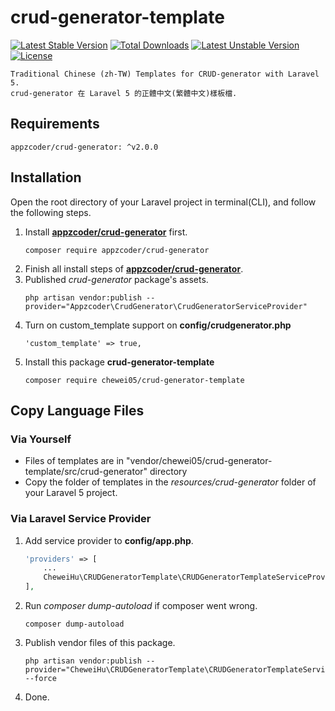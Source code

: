 # crud-generator-template

[![Latest Stable Version](https://poser.pugx.org/chewei05/crud-generator-template/v/stable)](https://packagist.org/packages/chewei05/crud-generator-template)
[![Total Downloads](https://poser.pugx.org/chewei05/crud-generator-template/downloads)](https://packagist.org/packages/chewei05/crud-generator-template)
[![Latest Unstable Version](https://poser.pugx.org/chewei05/crud-generator-template/v/unstable)](https://packagist.org/packages/chewei05/crud-generator-template)
[![License](https://poser.pugx.org/chewei05/crud-generator-template/license)](https://packagist.org/packages/chewei05/crud-generator-template)

    Traditional Chinese (zh-TW) Templates for CRUD-generator with Laravel 5.
    crud-generator 在 Laravel 5 的正體中文(繁體中文)樣板檔.

## Requirements
    appzcoder/crud-generator: ^v2.0.0

## Installation
Open the root directory of your Laravel project in terminal(CLI), and follow the following steps.

1. Install [**appzcoder/crud-generator**](https://github.com/appzcoder/crud-generator) first.
    ```
    composer require appzcoder/crud-generator
    ```
2. Finish all install steps of [**appzcoder/crud-generator**](https://github.com/appzcoder/crud-generator).
3. Published *crud-generator* package's assets.
    ```
    php artisan vendor:publish --provider="Appzcoder\CrudGenerator\CrudGeneratorServiceProvider"
    ```
4. Turn on custom_template support on **config/crudgenerator.php**
    ```
    'custom_template' => true,
    ```
5. Install this package **crud-generator-template**
    ```
    composer require chewei05/crud-generator-template
    ```
## Copy Language Files

### Via Yourself
* Files of templates are in "vendor/chewei05/crud-generator-template/src/crud-generator" directory
* Copy the folder of templates in the *resources/crud-generator* folder of your Laravel 5 project.

### Via Laravel Service Provider

1. Add service provider to **config/app.php**.
    ```php
    'providers' => [
        ...
        CheweiHu\CRUDGeneratorTemplate\CRUDGeneratorTemplateServiceProvider::class,
    ],
    ```
2. Run *composer dump-autoload* if composer went wrong.
    ```
    composer dump-autoload
    ```
3. Publish vendor files of this package.
    ```
    php artisan vendor:publish --provider="CheweiHu\CRUDGeneratorTemplate\CRUDGeneratorTemplateServiceProvider" --force
    ```
4. Done.
